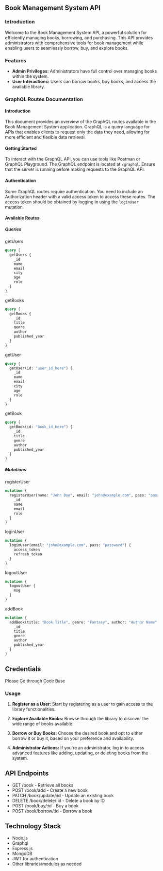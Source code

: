 ## Book Management System API

### Introduction

Welcome to the Book Management System API, a powerful solution for efficiently managing books, borrowing, and purchasing. This API provides administrators with comprehensive tools for book management while enabling users to seamlessly borrow, buy, and explore books.

### Features

- **Admin Privileges:** Administrators have full control over managing books within the system.
- **User Interactions:** Users can borrow books, buy books, and access the available library.

### GraphQL Routes Documentation

#### Introduction

This document provides an overview of the GraphQL routes available in the Book Management System application. GraphQL is a query language for APIs that enables clients to request only the data they need, allowing for more efficient and flexible data retrieval.

#### Getting Started

To interact with the GraphQL API, you can use tools like Postman or GraphQL Playground. The GraphQL endpoint is located at `/graphql`. Ensure that the server is running before making requests to the GraphQL API.

#### Authentication

Some GraphQL routes require authentication. You need to include an Authorization header with a valid access token to access these routes. The access token should be obtained by logging in using the `loginUser` mutation.

#### Available Routes

##### Queries
getUsers
```graphql
query {
  getUsers {
    _id
    name
    email
    city
    age
    role
  }
}
```
getBooks
```graphql
query {
  getBooks {
    _id
    title
    genre
    author
    published_year
  }
}
```
getUser
```graphql
query {
  getUser(id: "user_id_here") {
    _id
    name
    email
    city
    age
    role
  }
}
```
getBook
```graphql
query {
  getBook(id: "book_id_here") {
    _id
    title
    genre
    author
    published_year
  }
}
```
##### Mutations
registerUser
```graphql
mutation {
  registerUser(name: "John Doe", email: "john@example.com", pass: "password", role: "reader") {
    _id
    name
    email
    role
  }
}
```
loginUser
```graphql
mutation {
  loginUser(email: "john@example.com", pass: "password") {
    access_token
    refresh_token
  }
}
```
logoutUser
```graphql
mutation {
  logoutUser {
    msg
  }
}
```
addBook
```graphql
mutation {
  addBook(title: "Book Title", genre: "Fantasy", author: "Author Name", published_year: 2022) {
    _id
    title
    genre
    author
    published_year
  }
}
```


## Credentials
Please Go through Code Base

### Usage

1. **Register as a User:** Start by registering as a user to gain access to the library functionalities.

2. **Explore Available Books:** Browse through the library to discover the wide range of books available.

3. **Borrow or Buy Books:** Choose the desired book and opt to either borrow it or buy it, based on your preference and availability.

4. **Administrator Actions:** If you're an administrator, log in to access advanced features like adding, updating, or deleting books from the system.


## API Endpoints

- GET /book - Retrieve all books
- POST /book/add - Create a new book
- PATCH /book/update/:id - Update an existing book
- DELETE /book/delete/:id - Delete a book by ID
- POST /book/buy/:id - Buy a book
- POST /book/borrow/:id - Borrow a book

## Technology Stack
- Node.js<br>
- Graphql<br>
- Express.js<br>
- MongoDB<br>
- JWT for authentication<br>
- Other libraries/modules as needed
